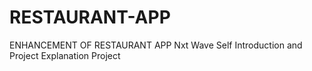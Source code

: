 # RESTAURANT-APP
ENHANCEMENT OF RESTAURANT APP Nxt Wave Self Introduction and Project Explanation Project
